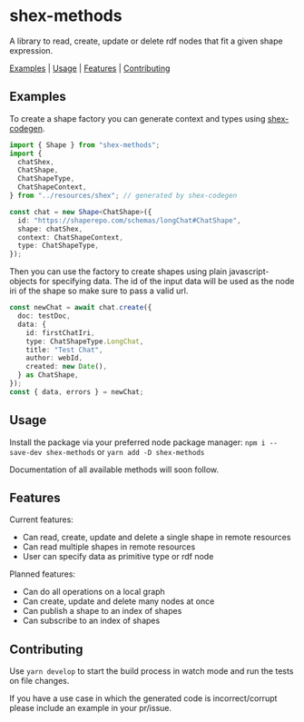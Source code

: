 # shex-methods

A library to read, create, update or delete rdf nodes that fit a given shape expression.

[Examples](#examples) | [Usage](#usage) | [Features](#features) | [Contributing](#contributing)

## Examples

To create a shape factory you can generate context and types using [shex-codegen](https://github.com/ludwigschubi/shex-codegen/).
```typescript
import { Shape } from "shex-methods";
import {
  chatShex,
  ChatShape,
  ChatShapeType,
  ChatShapeContext,
} from "../resources/shex"; // generated by shex-codegen

const chat = new Shape<ChatShape>({
  id: "https://shaperepo.com/schemas/longChat#ChatShape",
  shape: chatShex,
  context: ChatShapeContext,
  type: ChatShapeType,
});
```

Then you can use the factory to create shapes using plain javascript-objects for specifying data. The id of the input data will be used as the node iri of the shape so make sure to pass a valid url.
```typescript
const newChat = await chat.create({
  doc: testDoc,
  data: {
    id: firstChatIri,
    type: ChatShapeType.LongChat,
    title: "Test Chat",
    author: webId,
    created: new Date(),
  } as ChatShape,
});
const { data, errors } = newChat;
```

## Usage

Install the package via your preferred node package manager:
`npm i --save-dev shex-methods` or `yarn add -D shex-methods`

Documentation of all available methods will soon follow.

## Features

Current features:
* Can read, create, update and delete a single shape in remote resources
* Can read multiple shapes in remote resources
* User can specify data as primitive type or rdf node

Planned features:
* Can do all operations on a local graph
* Can create, update and delete many nodes at once
* Can publish a shape to an index of shapes
* Can subscribe to an index of shapes

## Contributing

Use `yarn develop` to start the build process in watch mode and run the tests on file changes.

If you have a use case in which the generated code is incorrect/corrupt please include an example in your pr/issue.
